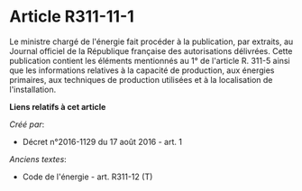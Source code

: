 # Article R311-11-1

Le ministre chargé de l'énergie fait procéder à la publication, par extraits, au Journal officiel de la République française
des autorisations délivrées. Cette publication contient les éléments mentionnés au 1° de l'article R. 311-5 ainsi que les
informations relatives à la capacité de production, aux énergies primaires, aux techniques de production utilisées et à la
localisation de l'installation.

**Liens relatifs à cet article**

_Créé par_:

  - Décret n°2016-1129 du 17 août 2016 - art. 1

_Anciens textes_:

  - Code de l'énergie - art. R311-12 (T)
